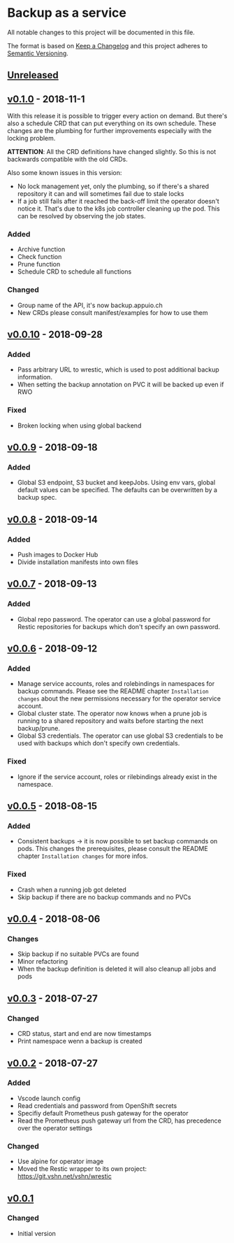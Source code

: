 # Backup as a service

All notable changes to this project will be documented in this file.

The format is based on [Keep a Changelog](http://keepachangelog.com/en/1.0.0/)
and this project adheres to [Semantic Versioning](http://semver.org/spec/v2.0.0.html).

## [Unreleased]

## [v0.1.0] - 2018-11-1
With this release it is possible to trigger every action on demand. But there's also a schedule CRD that can put everything on its own schedule. These changes are the plumbing for further improvements especially with the locking problem.

**ATTENTION**: All the CRD definitions have changed slightly. So this is not backwards compatible with the old CRDs.

Also some known issues in this version:
- No lock management yet, only the plumbing, so if there's a shared repository it can and will sometimes fail due to stale locks
- If a job still fails after it reached the back-off limit the operator doesn't notice it. That's due to the k8s job controller cleaning up the pod. This can be resolved by observing the job states.

### Added
- Archive function
- Check function
- Prune function
- Schedule CRD to schedule all functions
### Changed
- Group name of the API, it's now backup.appuio.ch
- New CRDs please consult manifest/examples for how to use them

## [v0.0.10] - 2018-09-28
### Added
- Pass arbitrary URL to wrestic, which is used to post additional backup information.
- When setting the backup annotation on PVC it will be backed up even if RWO
### Fixed
- Broken locking when using global backend

## [v0.0.9] - 2018-09-18
### Added
- Global S3 endpoint, S3 bucket and keepJobs. Using env vars, global default values can be specified. The defaults can be overwritten by a backup spec.

## [v0.0.8] - 2018-09-14
### Added
- Push images to Docker Hub
- Divide installation manifests into own files

## [v0.0.7] - 2018-09-13
### Added
- Global repo password. The operator can use a global password for Restic repositories for backups which don't specify an own password.

## [v0.0.6] - 2018-09-12
### Added
- Manage service accounts, roles and rolebindings in namespaces for backup commands. Please see the README chapter `Installation changes` about the new permissions necessary for the operator service account.
- Global cluster state. The operator now knows when a prune job is running to a shared repository and waits before starting the next backup/prune.
- Global S3 credentials. The operator can use global S3 credentials to be used with backups which don't specify own credentials.
### Fixed
- Ignore if the service account, roles or rilebindings already exist in the namespace.

## [v0.0.5] - 2018-08-15
### Added
- Consistent backups -> it is now possible to set backup commands on pods. This changes the prerequisites, please consult the README chapter `Installation changes` for more infos.
### Fixed
- Crash when a running job got deleted
- Skip backup if there are no backup commands and no PVCs

## [v0.0.4] - 2018-08-06
### Changes
- Skip backup if no suitable PVCs are found
- Minor refactoring
- When the backup definition is deleted it will also cleanup all jobs and pods

## [v0.0.3] - 2018-07-27
### Changed
- CRD status, start and end are now timestamps
- Print namespace wenn a backup is created

## [v0.0.2] - 2018-07-27
### Added
- Vscode launch config
- Read credentials and password from OpenShift secrets
- Specifiy default Prometheus push gateway for the operator
- Read the Prometheus push gateway url from the CRD, has precedence over the operator settings
### Changed
- Use alpine for operator image
- Moved the Restic wrapper to its own project: https://git.vshn.net/vshn/wrestic

## [v0.0.1]
### Changed
- Initial version

[unreleased]: https://git.vshn.net/vshn/baas/compare/v0.1.0...master
[v0.1.0]: https://git.vshn.net/vshn/baas/compare/v0.0.10...v0.1.0
[v0.0.10]: https://git.vshn.net/vshn/baas/compare/v0.0.9...v0.0.10
[v0.0.9]: https://git.vshn.net/vshn/baas/compare/v0.0.8...v0.0.9
[v0.0.8]: https://git.vshn.net/vshn/baas/compare/v0.0.7...v0.0.8
[v0.0.7]: https://git.vshn.net/vshn/baas/compare/v0.0.6...v0.0.7
[v0.0.6]: https://git.vshn.net/vshn/baas/compare/v0.0.5...v0.0.6
[v0.0.5]: https://git.vshn.net/vshn/baas/compare/v0.0.4...v0.0.5
[v0.0.4]: https://git.vshn.net/vshn/baas/compare/v0.0.3...v0.0.4
[v0.0.3]: https://git.vshn.net/vshn/baas/compare/v0.0.2...v0.0.3
[v0.0.2]: https://git.vshn.net/vshn/baas/compare/v0.0.1...v0.0.2
[v0.0.1]: https://git.vshn.net/vshn/baas/tree/v0.0.1
